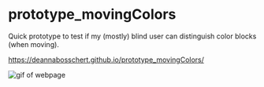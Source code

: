 # prototype_movingColors
Quick prototype to test if my (mostly) blind user can distinguish color blocks (when moving).

https://deannabosschert.github.io/prototype_movingColors/

![gif of webpage](https://paper-attachments.dropbox.com/s_D5FBBD5A463835C78C51F36454848EB6E88351D338EB8B52E4999650271BB022_1555579701260_moving_block.gif)

